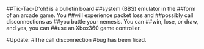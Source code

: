 ##Tic-Tac-D'oh! is a bulletin board
##system (BBS) emulator in the
##form of an arcade game. You
##will experience packet loss and
##possibly call disconnections as
##you battle your nemesis. You can
##win, lose, or draw, and yes, you can
##use an Xbox360 game controller.

#Update: 
#The call disconnection
#bug has been fixed.